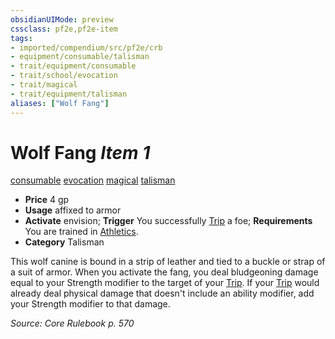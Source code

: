 ```yaml
---
obsidianUIMode: preview
cssclass: pf2e,pf2e-item
tags:
- imported/compendium/src/pf2e/crb
- equipment/consumable/talisman
- trait/equipment/consumable
- trait/school/evocation
- trait/magical
- trait/equipment/talisman
aliases: ["Wolf Fang"]
---
```

# Wolf Fang *Item 1*  
[consumable](consumable.md)  [evocation](evocation.md)  [magical](magical.md)  [talisman](talisman.md)  

- **Price** 4 gp
- **Usage** affixed to armor
- **Activate** envision; **Trigger** You successfully [Trip](rules/actions/trip.md) a foe; **Requirements** You are trained in [Athletics](../../skills.md#Athletics).
- **Category** Talisman

This wolf canine is bound in a strip of leather and tied to a buckle or strap of a suit of armor. When you activate the fang, you deal bludgeoning damage equal to your Strength modifier to the target of your [Trip](rules/actions/trip.md). If your [Trip](rules/actions/trip.md) would already deal physical damage that doesn't include an ability modifier, add your Strength modifier to that damage.

*Source: Core Rulebook p. 570*